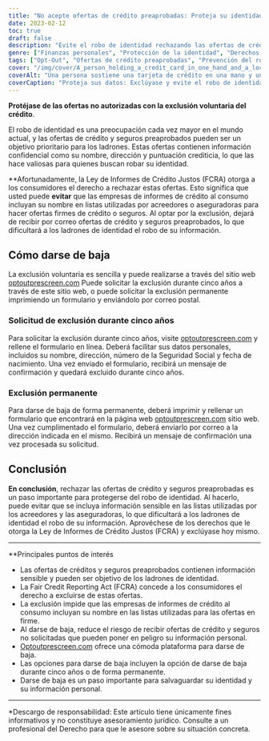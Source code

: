 ```yaml
---
title: "No acepte ofertas de crédito preaprobadas: Proteja su identidad hoy mismo"
date: 2023-02-12
toc: true
draft: false
description: "Evite el robo de identidad rechazando las ofertas de crédito preaprobadas y proteja su información personal de accesos no autorizados."
genre: ["Finanzas personales", "Protección de la identidad", "Derechos del consumidor", "Seguridad financiera", "Gestión del crédito", "Privacidad", "Prevención del fraude", "Seguridad de los datos", "Educación financiera", "Información personal"]
tags: ["Opt-Out", "Ofertas de crédito preaprobadas", "Prevención del robo de identidad", "Derechos del consumidor", "Gestión del crédito", "Prevención del fraude", "Seguridad de los datos", "Seguridad financiera", "Información personal", "Privacidad", "Ley de Información Crediticia Equitativa", "FCRA", "Exclusión voluntaria del crédito", "Protección frente al robo de identidad", "Proteja su identidad", "Empresas de informes de crédito", "Consejos de seguridad financiera", "Proceso de exclusión voluntaria", "Ofertas de crédito no autorizadas", "Riesgos del robo de identidad", "Prevención del robo de identidad", "Ofertas de crédito y seguros", "Concienciación sobre el robo de identidad", "Medidas de protección de la identidad", "Opciones de exclusión del crédito", "Riesgos del robo de identidad", "Consejos para prevenir el robo de identidad", "Medidas de seguridad crediticia", "Prevenir el robo de identidad", "Exclusión voluntaria de créditos y seguros", "Información personal segura"]
cover: "/img/cover/A_person_holding_a_credit_card_in_one_hand_and_a_lock.png"
coverAlt: "Una persona sostiene una tarjeta de crédito en una mano y un candado en la otra, con cara de preocupación, como si le preocupara la seguridad de su información personal."
coverCaption: "Proteja sus datos: Exclúyase y evite el robo de identidad"
---
```


**Protéjase de las ofertas no autorizadas con la exclusión voluntaria del crédito**.

El robo de identidad es una preocupación cada vez mayor en el mundo actual, y las ofertas de crédito y seguros preaprobados pueden ser un objetivo prioritario para los ladrones. Estas ofertas contienen información confidencial como su nombre, dirección y puntuación crediticia, lo que las hace valiosas para quienes buscan robar su identidad.

**Afortunadamente, la Ley de Informes de Crédito Justos (FCRA) otorga a los consumidores el derecho a rechazar estas ofertas. Esto significa que usted puede **evitar** que las empresas de informes de crédito al consumo incluyan su nombre en listas utilizadas por acreedores o aseguradoras para hacer ofertas firmes de crédito o seguros. Al optar por la exclusión, dejará de recibir por correo ofertas de crédito y seguros preaprobados, lo que dificultará a los ladrones de identidad el robo de su información.

## Cómo darse de baja

La exclusión voluntaria es sencilla y puede realizarse a través del sitio web [optoutprescreen.com](https://www.optoutprescreen.com/) Puede solicitar la exclusión durante cinco años a través de este sitio web, o puede solicitar la exclusión permanente imprimiendo un formulario y enviándolo por correo postal.

### Solicitud de exclusión durante cinco años

Para solicitar la exclusión durante cinco años, visite [optoutprescreen.com](https://www.optoutprescreen.com/) y rellene el formulario en línea. Deberá facilitar sus datos personales, incluidos su nombre, dirección, número de la Seguridad Social y fecha de nacimiento. Una vez enviado el formulario, recibirá un mensaje de confirmación y quedará excluido durante cinco años.

### Exclusión permanente

Para darse de baja de forma permanente, deberá imprimir y rellenar un formulario que encontrará en la página web [optoutprescreen.com](https://www.optoutprescreen.com/) sitio web. Una vez cumplimentado el formulario, deberá enviarlo por correo a la dirección indicada en el mismo. Recibirá un mensaje de confirmación una vez procesada su solicitud.

## Conclusión
**En conclusión**, rechazar las ofertas de crédito y seguros preaprobadas es un paso importante para protegerse del robo de identidad. Al hacerlo, puede evitar que se incluya información sensible en las listas utilizadas por los acreedores y las aseguradoras, lo que dificultará a los ladrones de identidad el robo de su información. Aprovéchese de los derechos que le otorga la Ley de Informes de Crédito Justos (FCRA) y exclúyase hoy mismo.

---

**Principales puntos de interés

- Las ofertas de créditos y seguros preaprobados contienen información sensible y pueden ser objetivo de los ladrones de identidad.
- La Fair Credit Reporting Act (FCRA) concede a los consumidores el derecho a excluirse de estas ofertas.
- La exclusión impide que las empresas de informes de crédito al consumo incluyan su nombre en las listas utilizadas para las ofertas en firme.
- Al darse de baja, reduce el riesgo de recibir ofertas de crédito y seguros no solicitadas que pueden poner en peligro su información personal.
- [Optoutprescreen.com](https://www.optoutprescreen.com/) ofrece una cómoda plataforma para darse de baja.
- Las opciones para darse de baja incluyen la opción de darse de baja durante cinco años o de forma permanente.
- Darse de baja es un paso importante para salvaguardar su identidad y su información personal.

---

*Descargo de responsabilidad: Este artículo tiene únicamente fines informativos y no constituye asesoramiento jurídico. Consulte a un profesional del Derecho para que le asesore sobre su situación concreta.

